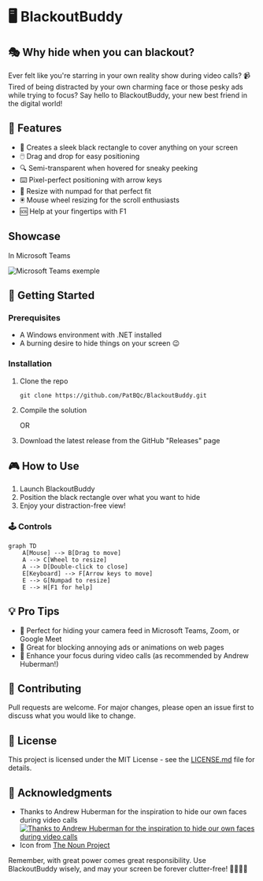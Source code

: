 # 🖥️ BlackoutBuddy

## 🎭 Why hide when you can blackout?

Ever felt like you're starring in your own reality show during video calls? 📹 Tired of being distracted by your own charming face or those pesky ads while trying to focus? Say hello to BlackoutBuddy, your new best friend in the digital world!

## 🌟 Features

- 🎨 Creates a sleek black rectangle to cover anything on your screen
- 🖱️ Drag and drop for easy positioning
- 🔍 Semi-transparent when hovered for sneaky peeking
- ⌨️ Pixel-perfect positioning with arrow keys
- 🔢 Resize with numpad for that perfect fit
- 🖲️ Mouse wheel resizing for the scroll enthusiasts
- 🆘 Help at your fingertips with F1

## Showcase
In Microsoft Teams

![Microsoft Teams exemple](https://github.com/PatBQc/BlackoutBuddy/blob/master/_readme/Teams.gif?raw=true)



## 🚀 Getting Started

### Prerequisites

- A Windows environment with .NET installed
- A burning desire to hide things on your screen 😉

### Installation

1. Clone the repo
   ```
   git clone https://github.com/PatBQc/BlackoutBuddy.git
   ```
2. Compile the solution
   
   OR
   
1. Download the latest release from the GitHub "Releases" page

## 🎮 How to Use

1. Launch BlackoutBuddy
2. Position the black rectangle over what you want to hide
3. Enjoy your distraction-free view!

### 🕹️ Controls

```mermaid
graph TD
    A[Mouse] --> B[Drag to move]
    A --> C[Wheel to resize]
    A --> D[Double-click to close]
    E[Keyboard] --> F[Arrow keys to move]
    E --> G[Numpad to resize]
    E --> H[F1 for help]
```

## 💡 Pro Tips

- 🎥 Perfect for hiding your camera feed in Microsoft Teams, Zoom, or Google Meet
- 🚫 Great for blocking annoying ads or animations on web pages
- 🧘 Enhance your focus during video calls (as recommended by Andrew Huberman!)

## 🤝 Contributing

Pull requests are welcome. For major changes, please open an issue first to discuss what you would like to change.

## 📜 License

This project is licensed under the MIT License - see the [LICENSE.md](https://github.com/PatBQc/BlackoutBuddy/blob/master/LICENSE) file for details.

## 🙏 Acknowledgments

- Thanks to Andrew Huberman for the inspiration to hide our own faces during video calls
  [![Thanks to Andrew Huberman for the inspiration to hide our own faces during video calls](https://img.youtube.com/vi/ClxRHJPz8aQ/0.jpg)](https://www.youtube.com/watch?v=ClxRHJPz8aQ?t=9301)
- Icon from [The Noun Project](https://thenounproject.com/term/no-cameras/954941/)

Remember, with great power comes great responsibility. Use BlackoutBuddy wisely, and may your screen be forever clutter-free! 🦸‍♂️🦸‍♀️
